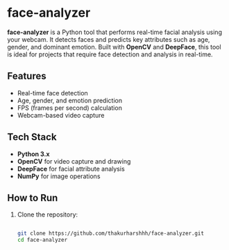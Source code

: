 # **face-analyzer**

**face-analyzer** is a Python tool that performs real-time facial analysis using your webcam. It detects faces and predicts key attributes such as age, gender, and dominant emotion. Built with **OpenCV** and **DeepFace**, this tool is ideal for projects that require face detection and analysis in real-time.

## **Features**
- Real-time face detection
- Age, gender, and emotion prediction
- FPS (frames per second) calculation
- Webcam-based video capture

## **Tech Stack**
- **Python 3.x**
- **OpenCV** for video capture and drawing
- **DeepFace** for facial attribute analysis
- **NumPy** for image operations

## **How to Run**
1. Clone the repository:
   ```bash

   git clone https://github.com/thakurharshhh/face-analyzer.git
   cd face-analyzer
